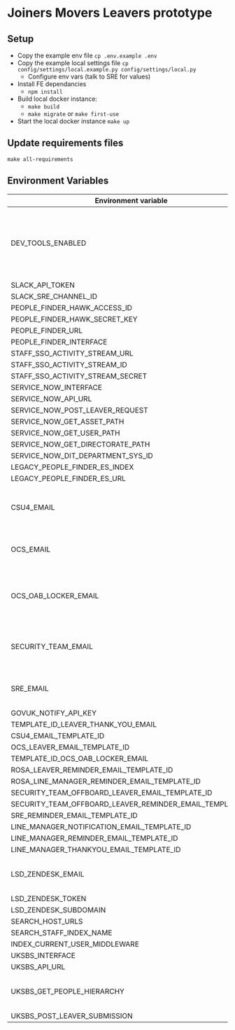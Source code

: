 # Joiners Movers Leavers prototype

## Setup

- Copy the example env file `cp .env.example .env`
- Copy the example local settings file `cp config/settings/local.example.py config/settings/local.py`
    - Configure env vars (talk to SRE for values)
- Install FE dependancies
    - `npm install` 
- Build local docker instance:
    - `make build`
    - `make migrate` or `make first-use` 
- Start the local docker instance `make up`

## Update requirements files

`make all-requirements`

## Environment Variables

| Environment variable                                     | Default                                    | Notes                                                               |
| ---------------------------------                        | ------------------------------------------ | ---------------------------------                                   |
| DEV_TOOLS_ENABLED                                        | false                                      | Set this value to "true" to enable Dev Tools and disable Authbroker |
| SLACK_API_TOKEN                                          | None                                       |                                                                     |
| SLACK_SRE_CHANNEL_ID                                     | None                                       |                                                                     |
| PEOPLE_FINDER_HAWK_ACCESS_ID                             |                                            |                                                                     |
| PEOPLE_FINDER_HAWK_SECRET_KEY                            |                                            |                                                                     |
| PEOPLE_FINDER_URL                                        |                                            |                                                                     |
| PEOPLE_FINDER_INTERFACE                                  |                                            |                                                                     |
| STAFF_SSO_ACTIVITY_STREAM_URL                            | None                                       |                                                                     |
| STAFF_SSO_ACTIVITY_STREAM_ID                             | None                                       |                                                                     |
| STAFF_SSO_ACTIVITY_STREAM_SECRET                         | None                                       |                                                                     |
| SERVICE_NOW_INTERFACE                                    | None                                       |                                                                     |
| SERVICE_NOW_API_URL                                      | None                                       |                                                                     |
| SERVICE_NOW_POST_LEAVER_REQUEST                          | None                                       |                                                                     |
| SERVICE_NOW_GET_ASSET_PATH                               | None                                       |                                                                     |
| SERVICE_NOW_GET_USER_PATH                                | None                                       |                                                                     |
| SERVICE_NOW_GET_DIRECTORATE_PATH                         | None                                       |                                                                     |
| SERVICE_NOW_DIT_DEPARTMENT_SYS_ID                        | None                                       |                                                                     |
| LEGACY_PEOPLE_FINDER_ES_INDEX                            | None                                       |                                                                     |
| LEGACY_PEOPLE_FINDER_ES_URL                              | None                                       |                                                                     |
| CSU4_EMAIL                                               | None                                       | Email address for the CSU4 Team                                     |
| OCS_EMAIL                                                | None                                       | Email address for the OCS Team                                      |
| OCS_OAB_LOCKER_EMAIL                                     | None                                       | Email address for the OCS OAB Locker Team                           |
| SECURITY_TEAM_EMAIL                                      | None                                       | Email address for the Security Team                                 |
| SRE_EMAIL                                                | None                                       | Email address for the SRE Team                                      |
| GOVUK_NOTIFY_API_KEY                                     | None                                       |                                                                     |
| TEMPLATE_ID_LEAVER_THANK_YOU_EMAIL                       | None                                       |                                                                     |
| CSU4_EMAIL_TEMPLATE_ID                                   | None                                       |                                                                     |
| OCS_LEAVER_EMAIL_TEMPLATE_ID                             | None                                       |                                                                     |
| TEMPLATE_ID_OCS_OAB_LOCKER_EMAIL                         | None                                       |                                                                     |
| ROSA_LEAVER_REMINDER_EMAIL_TEMPLATE_ID                   | None                                       |                                                                     |
| ROSA_LINE_MANAGER_REMINDER_EMAIL_TEMPLATE_ID             | None                                       |                                                                     |
| SECURITY_TEAM_OFFBOARD_LEAVER_EMAIL_TEMPLATE_ID          | None                                       |                                                                     |
| SECURITY_TEAM_OFFBOARD_LEAVER_REMINDER_EMAIL_TEMPLATE_ID | None                                       |                                                                     |
| SRE_REMINDER_EMAIL_TEMPLATE_ID                           | None                                       |                                                                     |
| LINE_MANAGER_NOTIFICATION_EMAIL_TEMPLATE_ID              | None                                       |                                                                     |
| LINE_MANAGER_REMINDER_EMAIL_TEMPLATE_ID                  | None                                       |                                                                     |
| LINE_MANAGER_THANKYOU_EMAIL_TEMPLATE_ID                  | None                                       |                                                                     |
| LSD_ZENDESK_EMAIL                                        |                                            | LSD Team Zendesk email address                                      |
| LSD_ZENDESK_TOKEN                                        |                                            |                                                                     |
| LSD_ZENDESK_SUBDOMAIN                                    |                                            |                                                                     |
| SEARCH_HOST_URLS                                         |                                            |                                                                     |
| SEARCH_STAFF_INDEX_NAME                                  | staff                                      |                                                                     |
| INDEX_CURRENT_USER_MIDDLEWARE                            | false                                      |                                                                     |
| UKSBS_INTERFACE                                          | None                                       |                                                                     |
| UKSBS_API_URL                                            | None                                       |                                                                     |
| UKSBS_GET_PEOPLE_HIERARCHY                               | None                                       | UK SBS People Hierarchy path                                        |
| UKSBS_POST_LEAVER_SUBMISSION                             | None                                       |                                                                     |
